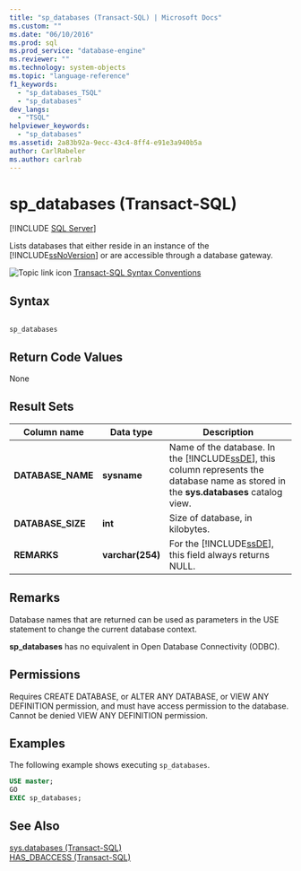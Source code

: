 ```yaml
---
title: "sp_databases (Transact-SQL) | Microsoft Docs"
ms.custom: ""
ms.date: "06/10/2016"
ms.prod: sql
ms.prod_service: "database-engine"
ms.reviewer: ""
ms.technology: system-objects
ms.topic: "language-reference"
f1_keywords: 
  - "sp_databases_TSQL"
  - "sp_databases"
dev_langs: 
  - "TSQL"
helpviewer_keywords: 
  - "sp_databases"
ms.assetid: 2a83b92a-9ecc-43c4-8ff4-e91e3a940b5a
author: CarlRabeler
ms.author: carlrab
---
```

# sp_databases (Transact-SQL)
[!INCLUDE [SQL Server](../../includes/applies-to-version/sqlserver.md)]

  Lists databases that either reside in an instance of the [!INCLUDE[ssNoVersion](../../includes/ssnoversion-md.md)] or are accessible through a database gateway.  
  
 ![Topic link icon](../../database-engine/configure-windows/media/topic-link.gif "Topic link icon") [Transact-SQL Syntax Conventions](../../t-sql/language-elements/transact-sql-syntax-conventions-transact-sql.md)  
  
## Syntax  
  
```  
  
sp_databases  
```  
  
## Return Code Values  
 None  
  
## Result Sets  
  
|Column name|Data type|Description|  
|-----------------|---------------|-----------------|  
|**DATABASE_NAME**|**sysname**|Name of the database. In the [!INCLUDE[ssDE](../../includes/ssde-md.md)], this column represents the database name as stored in the **sys.databases** catalog view.|  
|**DATABASE_SIZE**|**int**|Size of database, in kilobytes.|  
|**REMARKS**|**varchar(254)**|For the [!INCLUDE[ssDE](../../includes/ssde-md.md)], this field always returns NULL.|  
  
## Remarks  
 Database names that are returned can be used as parameters in the USE statement to change the current database context.  
  
 **sp_databases** has no equivalent in Open Database Connectivity (ODBC).  
  
## Permissions  
 Requires CREATE DATABASE, or ALTER ANY DATABASE, or VIEW ANY DEFINITION permission, and must have access permission to the database. Cannot be denied VIEW ANY DEFINITION permission.  
  
## Examples  
 The following example shows executing `sp_databases`.  
  
```sql  
USE master;  
GO  
EXEC sp_databases;  
```  
  
## See Also  
 [sys.databases &#40;Transact-SQL&#41;](../../relational-databases/system-catalog-views/sys-databases-transact-sql.md)   
 [HAS_DBACCESS &#40;Transact-SQL&#41;](../../t-sql/functions/has-dbaccess-transact-sql.md)  
  
  
